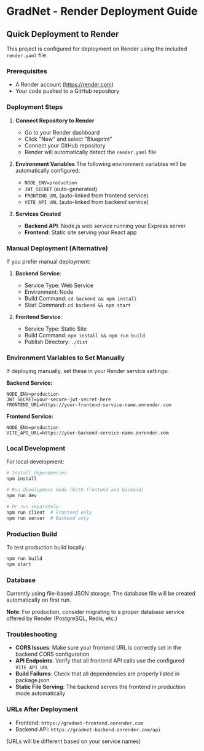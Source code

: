 # GradNet - Render Deployment Guide

## Quick Deployment to Render

This project is configured for deployment on Render using the included `render.yaml` file.

### Prerequisites
- A Render account (https://render.com)
- Your code pushed to a GitHub repository

### Deployment Steps

1. **Connect Repository to Render**
   - Go to your Render dashboard
   - Click "New" and select "Blueprint"
   - Connect your GitHub repository
   - Render will automatically detect the `render.yaml` file

2. **Environment Variables**
   The following environment variables will be automatically configured:
   - `NODE_ENV=production`
   - `JWT_SECRET` (auto-generated)
   - `FRONTEND_URL` (auto-linked from frontend service)
   - `VITE_API_URL` (auto-linked from backend service)

3. **Services Created**
   - **Backend API**: Node.js web service running your Express server
   - **Frontend**: Static site serving your React app

### Manual Deployment (Alternative)

If you prefer manual deployment:

1. **Backend Service**:
   - Service Type: Web Service
   - Environment: Node
   - Build Command: `cd backend && npm install`
   - Start Command: `cd backend && npm start`

2. **Frontend Service**:
   - Service Type: Static Site
   - Build Command: `npm install && npm run build`
   - Publish Directory: `./dist`

### Environment Variables to Set Manually

If deploying manually, set these in your Render service settings:

**Backend Service:**
```
NODE_ENV=production
JWT_SECRET=your-secure-jwt-secret-here
FRONTEND_URL=https://your-frontend-service-name.onrender.com
```

**Frontend Service:**
```
NODE_ENV=production
VITE_API_URL=https://your-backend-service-name.onrender.com
```

### Local Development

For local development:
```bash
# Install dependencies
npm install

# Run development mode (both frontend and backend)
npm run dev

# Or run separately:
npm run client  # Frontend only
npm run server  # Backend only
```

### Production Build

To test production build locally:
```bash
npm run build
npm start
```

### Database

Currently using file-based JSON storage. The database file will be created automatically on first run.

**Note**: For production, consider migrating to a proper database service offered by Render (PostgreSQL, Redis, etc.)

### Troubleshooting

- **CORS Issues**: Make sure your frontend URL is correctly set in the backend CORS configuration
- **API Endpoints**: Verify that all frontend API calls use the configured `VITE_API_URL`
- **Build Failures**: Check that all dependencies are properly listed in package.json
- **Static File Serving**: The backend serves the frontend in production mode automatically

### URLs After Deployment

- Frontend: `https://gradnet-frontend.onrender.com`
- Backend API: `https://gradnet-backend.onrender.com/api`

(URLs will be different based on your service names)
